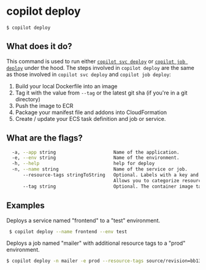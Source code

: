 # copilot deploy
```
$ copilot deploy
```

## What does it do? 

This command is used to run either [`copilot svc deploy`](../commands/svc-deploy.md) or [`copilot job deploy`](../commands/job-deploy.md) under the hood. The steps involved in `copilot deploy` are the same as those involved in `copilot svc deploy` and `copilot job deploy`:

1. Build your local Dockerfile into an image
2. Tag it with the value from `--tag` or the latest git sha (if you're in a git directory)
3. Push the image to ECR
4. Package your manifest file and addons into CloudFormation
5. Create / update your ECS task definition and job or service.

## What are the flags?

```bash
  -a, --app string                     Name of the application.
  -e, --env string                     Name of the environment.
  -h, --help                           help for deploy
  -n, --name string                    Name of the service or job.
      --resource-tags stringToString   Optional. Labels with a key and value separated with commas.
                                       Allows you to categorize resources. (default [])
      --tag string                     Optional. The container image tag.
```

## Examples

Deploys a service named "frontend" to a "test" environment.
```bash
 $ copilot deploy --name frontend --env test
```

Deploys a job named "mailer" with additional resource tags to a "prod" environment.
```bash
$ copilot deploy -n mailer -e prod --resource-tags source/revision=bb133e7,deployment/initiator=manual
```